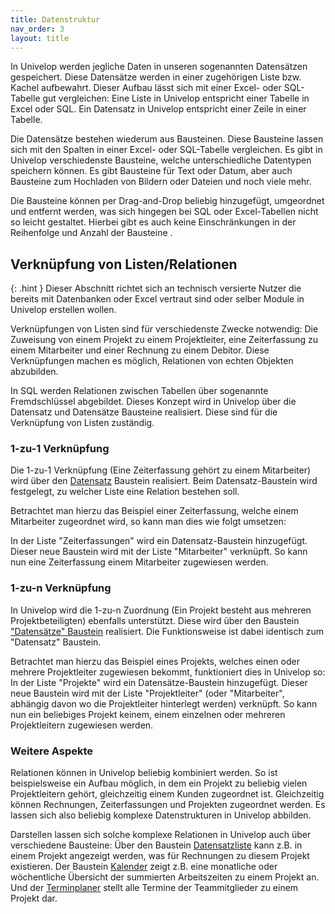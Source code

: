 ```yaml
---
title: Datenstruktur
nav_order: 3
layout: title
---
```


In Univelop werden jegliche Daten in unseren sogenannten Datensätzen gespeichert. Diese Datensätze werden in einer zugehörigen Liste bzw. Kachel aufbewahrt.
Dieser Aufbau lässt sich mit einer Excel- oder SQL-Tabelle gut vergleichen:
Eine Liste in Univelop entspricht einer Tabelle in Excel oder SQL. Ein Datensatz in Univelop entspricht einer Zeile in einer Tabelle.

Die Datensätze bestehen wiederum aus Bausteinen. Diese Bausteine lassen sich mit den Spalten in einer Excel- oder SQL-Tabelle vergleichen.
Es gibt in Univelop verschiedenste Bausteine, welche unterschiedliche Datentypen speichern können. Es gibt Bausteine für Text oder Datum,
aber auch Bausteine zum Hochladen von Bildern oder Dateien und noch viele mehr.

Die Bausteine können per Drag-and-Drop beliebig hinzugefügt, umgeordnet und entfernt werden, was sich hingegen bei SQL oder Excel-Tabellen nicht so leicht gestaltet.
Hierbei gibt es auch keine Einschränkungen in der Reihenfolge und Anzahl der Bausteine .

## Verknüpfung von Listen/Relationen

{: .hint }
Dieser Abschnitt richtet sich an technisch versierte Nutzer die bereits mit Datenbanken oder Excel vertraut sind oder selber Module in Univelop erstellen wollen.

Verknüpfungen von Listen sind für verschiedenste Zwecke notwendig: Die Zuweisung von einem Projekt zu einem Projektleiter, eine Zeiterfassung zu einem Mitarbeiter und einer Rechnung zu einem Debitor.
Diese Verknüpfungen machen es möglich, Relationen von echten Objekten abzubilden.

In SQL werden Relationen zwischen Tabellen über sogenannte Fremdschlüssel abgebildet. Dieses Konzept wird in Univelop über die Datensatz und Datensätze Bausteine realisiert. Diese sind für die Verknüpfung von Listen zuständig.

### 1-zu-1 Verknüpfung

Die 1-zu-1 Verknüpfung (Eine Zeiterfassung gehört zu einem Mitarbeiter) wird über den [Datensatz](/docs/bricks/advanced/record-picker) Baustein realisiert.
Beim Datensatz-Baustein wird festgelegt, zu welcher Liste eine Relation bestehen soll.

Betrachtet man hierzu das Beispiel einer Zeiterfassung, welche einem Mitarbeiter zugeordnet wird, so kann man dies wie folgt umsetzen:

In der Liste "Zeiterfassungen" wird ein Datensatz-Baustein hinzugefügt. Dieser neue Baustein wird mit der Liste "Mitarbeiter" verknüpft.
So kann nun eine Zeiterfassung einem Mitarbeiter zugewiesen werden.

### 1-zu-n Verknüpfung

In Univelop wird die 1-zu-n Zuordnung (Ein Projekt besteht aus mehreren Projektbeteiligten) ebenfalls unterstützt. Diese wird über den Baustein ["Datensätze" Baustein](/docs/bricks/advanced/multi-record-picker) realisiert.
Die Funktionsweise ist dabei identisch zum "Datensatz" Baustein.

Betrachtet man hierzu das Beispiel eines Projekts, welches einen oder mehrere Projektleiter zugewiesen bekommt, funktioniert dies in Univelop so:
In der Liste "Projekte" wird ein Datensätze-Baustein hinzugefügt. Dieser neue Baustein wird mit der Liste "Projektleiter" (oder "Mitarbeiter", abhängig davon wo die Projektleiter hinterlegt werden) verknüpft. So kann nun ein beliebiges Projekt keinem, einem einzelnen oder mehreren Projektleitern zugewiesen werden.

### Weitere Aspekte

Relationen können in Univelop beliebig kombiniert werden. So ist beispielsweise ein Aufbau möglich,
in dem ein Projekt zu beliebig vielen Projektleitern gehört, gleichzeitig einem Kunden zugeordnet ist. Gleichzeitig können Rechnungen, Zeiterfassungen und
Projekten zugeordnet werden. Es lassen sich also beliebig komplexe Datenstrukturen in Univelop abbilden.

Darstellen lassen sich solche komplexe Relationen in Univelop auch über verschiedene Bausteine: Über den Baustein [Datensatzliste](/docs/bricks/advanced/record-list) kann z.B. in einem Projekt angezeigt werden, was für Rechnungen zu diesem Projekt existieren. Der Baustein [Kalender](/docs/bricks/advanced/calendar) zeigt z.B. eine monatliche oder wöchentliche Übersicht der summierten Arbeitszeiten zu einem Projekt an. Und der [Terminplaner](/docs/bricks/advanced/scheduler) stellt alle Termine der Teammitglieder zu einem Projekt dar.
